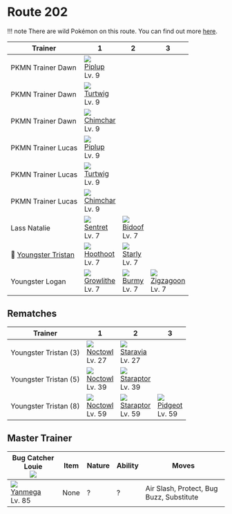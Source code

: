 # Route 202

!!! note
    There are wild Pokémon on this route. You can find out more [here](../../wild_pokemon/route_202/).


Trainer                                  | 1                                | 2                             | 3
---                                      | ---                              | ---                           | ---
PKMN Trainer Dawn                        | ![][393]<br>[Piplup]<br>Lv. 9    | &nbsp;                        | &nbsp;
PKMN Trainer Dawn                        | ![][387]<br>[Turtwig]<br>Lv. 9   | &nbsp;                        | &nbsp;
PKMN Trainer Dawn                        | ![][390]<br>[Chimchar]<br>Lv. 9  | &nbsp;                        | &nbsp;
PKMN Trainer Lucas                       | ![][393]<br>[Piplup]<br>Lv. 9    | &nbsp;                        | &nbsp;
PKMN Trainer Lucas                       | ![][387]<br>[Turtwig]<br>Lv. 9   | &nbsp;                        | &nbsp;
PKMN Trainer Lucas                       | ![][390]<br>[Chimchar]<br>Lv. 9  | &nbsp;                        | &nbsp;
Lass Natalie                             | ![][161]<br>[Sentret]<br>Lv. 7   | ![][399]<br>[Bidoof]<br>Lv. 7 | &nbsp;
:repeat: [Youngster Tristan](#rematches) | ![][163]<br>[Hoothoot]<br>Lv. 7  | ![][396]<br>[Starly]<br>Lv. 7 | &nbsp;
Youngster Logan                          | ![][058]<br>[Growlithe]<br>Lv. 7 | ![][412]<br>[Burmy]<br>Lv. 7  | ![][263]<br>[Zigzagoon]<br>Lv. 7

## Rematches

Trainer               | 1                               | 2                                 | 3
---                   | ---                             | ---                               | ---
Youngster Tristan (3) | ![][164]<br>[Noctowl]<br>Lv. 27 | ![][397]<br>[Staravia]<br>Lv. 27  | &nbsp;
Youngster Tristan (5) | ![][164]<br>[Noctowl]<br>Lv. 39 | ![][398]<br>[Staraptor]<br>Lv. 39 | &nbsp;
Youngster Tristan (8) | ![][164]<br>[Noctowl]<br>Lv. 59 | ![][398]<br>[Staraptor]<br>Lv. 59 | ![][018]<br>[Pidgeot]<br>Lv. 59

## Master Trainer

Bug Catcher Louie<br>![][bug_catcher] | Item | Nature | Ability | Moves
---                                   | ---  | ---    | ---     | ---
![][469]<br>[Yanmega]<br>Lv. 85       | None | ?      | ?       | Air Slash, Protect, Bug Buzz, Substitute

[Pidgeot]: ../../pokemon_changes/018/
[Growlithe]: ../../pokemon_changes/058/
[Sentret]: ../../pokemon_changes/161/
[Hoothoot]: ../../pokemon_changes/163/
[Noctowl]: ../../pokemon_changes/164/
[Zigzagoon]: ../../pokemon_changes/263/
[Turtwig]: ../../pokemon_changes/387/
[Chimchar]: ../../pokemon_changes/390/
[Piplup]: ../../pokemon_changes/393/
[Starly]: ../../pokemon_changes/396/
[Staravia]: ../../pokemon_changes/397/
[Staraptor]: ../../pokemon_changes/398/
[Bidoof]: ../../pokemon_changes/399/
[Burmy]: ../../pokemon_changes/412/
[Yanmega]: ../../pokemon_changes/469/
[018]: ../img/pokemon/018.png
[058]: ../img/pokemon/058.png
[161]: ../img/pokemon/161.png
[163]: ../img/pokemon/163.png
[164]: ../img/pokemon/164.png
[263]: ../img/pokemon/263.png
[387]: ../img/pokemon/387.png
[390]: ../img/pokemon/390.png
[393]: ../img/pokemon/393.png
[396]: ../img/pokemon/396.png
[397]: ../img/pokemon/397.png
[398]: ../img/pokemon/398.png
[399]: ../img/pokemon/399.png
[412]: ../img/pokemon/412.png
[469]: ../img/pokemon/469.png
[bug_catcher]: ../img/trainer/bug_catcher.png

